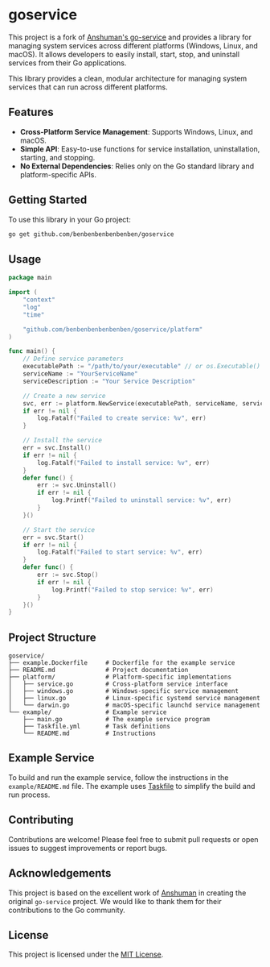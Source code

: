 # goservice

This project is a fork of [Anshuman's go-service](https://github.com/ansxuman/go-service) and provides a library for managing system services across different platforms (Windows, Linux, and macOS). It allows developers to easily install, start, stop, and uninstall services from their Go applications.

This library provides a clean, modular architecture for managing system services that can run across different platforms.

## Features

- **Cross-Platform Service Management**: Supports Windows, Linux, and macOS.
- **Simple API**: Easy-to-use functions for service installation, uninstallation, starting, and stopping.
- **No External Dependencies**: Relies only on the Go standard library and platform-specific APIs.

## Getting Started

To use this library in your Go project:

```bash
go get github.com/benbenbenbenbenben/goservice
```

## Usage

```go
package main

import (
	"context"
	"log"
	"time"

	"github.com/benbenbenbenbenben/goservice/platform"
)

func main() {
	// Define service parameters
	executablePath := "/path/to/your/executable" // or os.Executable() to self-install
	serviceName := "YourServiceName"
	serviceDescription := "Your Service Description"

	// Create a new service
	svc, err := platform.NewService(executablePath, serviceName, serviceDescription)
	if err != nil {
		log.Fatalf("Failed to create service: %v", err)
	}

	// Install the service
	err = svc.Install()
	if err != nil {
		log.Fatalf("Failed to install service: %v", err)
	}
	defer func() {
		err := svc.Uninstall()
		if err != nil {
			log.Printf("Failed to uninstall service: %v", err)
		}
	}()

	// Start the service
	err = svc.Start()
	if err != nil {
		log.Fatalf("Failed to start service: %v", err)
	}
	defer func() {
		err := svc.Stop()
		if err != nil {
			log.Printf("Failed to stop service: %v", err)
		}
	}()
}
```

## Project Structure

```
goservice/
├── example.Dockerfile     # Dockerfile for the example service
├── README.md              # Project documentation
├── platform/              # Platform-specific implementations
│   ├── service.go         # Cross-platform service interface
│   ├── windows.go         # Windows-specific service management
│   ├── linux.go           # Linux-specific systemd service management
│   └── darwin.go          # macOS-specific launchd service management
└── example/               # Example service
    ├── main.go            # The example service program
    ├── Taskfile.yml       # Task definitions
    └── README.md          # Instructions
```

## Example Service

To build and run the example service, follow the instructions in the `example/README.md` file. The example uses [Taskfile](https://taskfile.dev/) to simplify the build and run process.

## Contributing

Contributions are welcome! Please feel free to submit pull requests or open issues to suggest improvements or report bugs.

## Acknowledgements

This project is based on the excellent work of [Anshuman](https://github.com/ansxuman) in creating the original `go-service` project. We would like to thank them for their contributions to the Go community.

## License

This project is licensed under the [MIT License](LICENSE).
